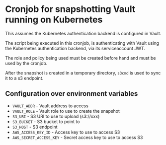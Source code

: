 # Cronjob for snapshotting Vault running on Kubernetes

This assumes the Kubernetes authentication backend is configured in Vault.

The script being executed in this cronjob, is authenticating with Vault using the Kubernetes authentication backend, via its serviceaccount JWT.

The role and policy being used must be created before hand and must be used by the cronjob.

After the snapshot is created in a temporary directory, `s3cmd` is used to sync it to a s3 endpoint.

## Configuration over environment variables

* `VAULT_ADDR`  - Vault address to access
* `VAULT_ROLE` - Vault role to use to create the snapshot
* `S3_URI` - S3 URI to use to upload (s3://xxx)
* `S3_BUCKET` - S3 bucket to point to
* `S3_HOST` - S3 endpoint
* `AWS_ACCESS_KEY_ID` - Access key to use to access S3
* `AWS_SECRET_ACCESS_KEY` - Secret access key to use to access S3
